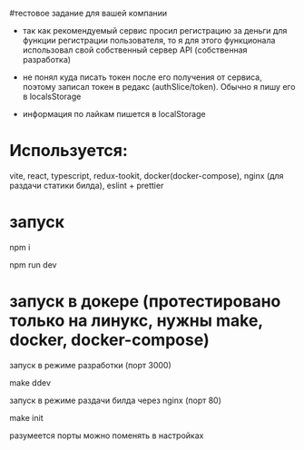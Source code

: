 #тестовое задание для вашей компании

- так как рекомендуемый сервис просил регистрацию за деньги для функции регистрации пользователя, то я для этого функционала использовал свой собственный сервер API (собственная разработка)

- не понял куда писать токен после его получения от сервиса, поэтому записал токен в редакс (authSlice/token). Обычно я пишу его в localsStorage

- информация по лайкам пишется в localStorage

# Используется: 

vite, react, typescript, redux-tookit, docker(docker-compose), nginx (для раздачи статики билда), eslint + prettier

# запуск

npm i

npm run dev

# запуск в докере (протестировано только на линукс, нужны make, docker, docker-compose)

запуск в режиме разработки (порт 3000)

make ddev

запуск в режиме раздачи билда через nginx (порт 80)

make init


разумеется порты можно поменять в настройках
